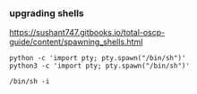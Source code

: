### upgrading shells

https://sushant747.gitbooks.io/total-oscp-guide/content/spawning_shells.html

```
python -c 'import pty; pty.spawn("/bin/sh")'
python3 -c 'import pty; pty.spawn("/bin/sh")'

/bin/sh -i
```
